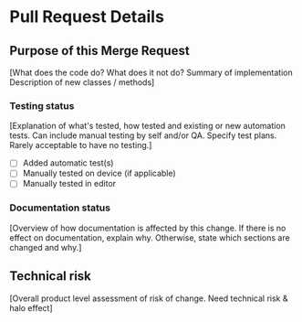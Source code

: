 # Pull Request Details

## Purpose of this Merge Request

[What does the code do? What does it not do? Summary of implementation Description of new classes / methods]

### Testing status

[Explanation of what's tested, how tested and existing or new automation tests. Can include manual testing by self and/or QA. Specify test plans. Rarely acceptable to have no testing.]

- [ ] Added automatic test(s)
- [ ] Manually tested on device (if applicable)
- [ ] Manually tested in editor

### Documentation status

[Overview of how documentation is affected by this change. If there is no effect on documentation, explain why. Otherwise, state which sections are changed and why.]

## Technical risk

[Overall product level assessment of risk of change. Need technical risk & halo effect]
